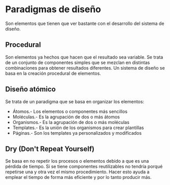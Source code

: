# Paradigmas de diseño

Son elementos que tienen que ver bastante con el desarrollo del sistema de diseño.

## Procedural

Son elementos ya hechos que hacen que el resultado sea variable. Se trata de un conjunto de componentes simples que se mezclan en distintas combinaciones para obtener resultados diferentes. Un sistema de diseño se basa en la creación procedural de elementos.

## Diseño atómico

Se trata de un paradigma que se basa en organizar los elementos:

- Átomos.- Los elementos o componentes más sencillos
- Moléculas.- Es la agrupación de dos o más átomos
- Organismos.- Es la agrupación de dos o más moléculas
- Templates.- Es la unión de los organismos para crear plantillas
- Páginas.- Son los templates ya personalizados y modificados

## Dry (Don't Repeat Yourself)

Se basa en no repetir los procesos o elementos debido a que es una pérdida de tiempo. Si se tiene componentes reutilizables no tendría porqué repetirse una y otra vez el mismo procedimiento. Hacer esto ayuda a emplear el tiempo de forma más eficiente y por lo tanto producir más.

